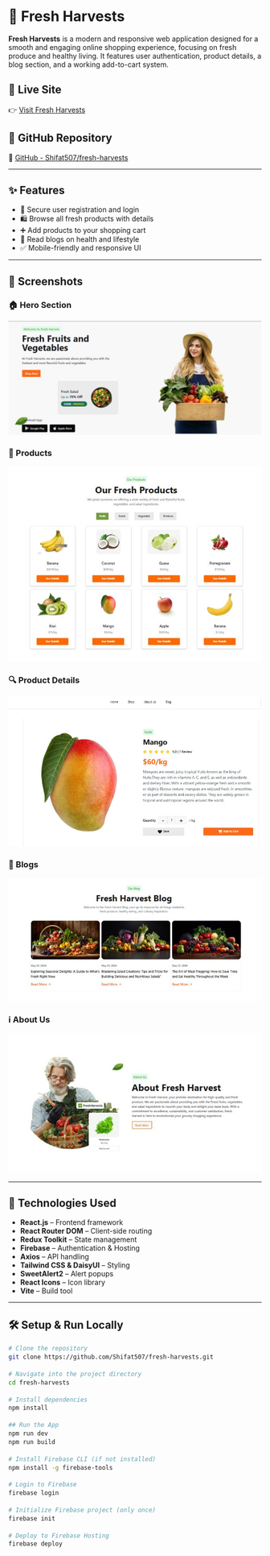# 🥦 Fresh Harvests

**Fresh Harvests** is a modern and responsive web application designed for a smooth and engaging online shopping experience, focusing on fresh produce and healthy living. It features user authentication, product details, a blog section, and a working add-to-cart system.

## 🔗 Live Site

👉 [Visit Fresh Harvests](https://fresh-harvests-76edd.web.app/)

## 📂 GitHub Repository

🔗 [GitHub - Shifat507/fresh-harvests](https://github.com/Shifat507/fresh-harvests)

---

## ✨ Features

- 🔐 Secure user registration and login
- 🛍️ Browse all fresh products with details
- ➕ Add products to your shopping cart
- 📝 Read blogs on health and lifestyle
- ✅ Mobile-friendly and responsive UI

---

## 📸 Screenshots

### 🏠 Hero Section  
![Banner](./src/assets/bannerSS.JPG)

### 🛒 Products  
![Products](./src/assets/ProductsSS.JPG)

### 🔍 Product Details  
![Product Details](./src/assets/ProductDetailss.JPG)

### 📰 Blogs  
![Blogs](./src/assets/BlogsSS.JPG)

### ℹ️ About Us  
![About Us](./src/assets/AboutUSSS.JPG)

---

## 🚀 Technologies Used

- **React.js** – Frontend framework  
- **React Router DOM** – Client-side routing  
- **Redux Toolkit** – State management  
- **Firebase** – Authentication & Hosting  
- **Axios** – API handling  
- **Tailwind CSS & DaisyUI** – Styling  
- **SweetAlert2** – Alert popups  
- **React Icons** – Icon library   
- **Vite** – Build tool  

---

## 🛠️ Setup & Run Locally

```bash
# Clone the repository
git clone https://github.com/Shifat507/fresh-harvests.git

# Navigate into the project directory
cd fresh-harvests

# Install dependencies
npm install

## Run the App
npm run dev
npm run build

# Install Firebase CLI (if not installed)
npm install -g firebase-tools

# Login to Firebase
firebase login

# Initialize Firebase project (only once)
firebase init

# Deploy to Firebase Hosting
firebase deploy